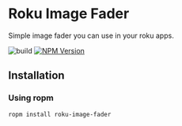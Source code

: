# Roku Image Fader

Simple image fader you can use in your roku apps.

![build](https://github.com/rokucommunity/roku-image-fader/workflows/build/badge.svg)
[![NPM Version](https://badge.fury.io/js/roku-image-fader.svg?style=flat)](https://npmjs.org/package/roku-image-fader)

## Installation
### Using ropm
```bash
ropm install roku-image-fader
```
